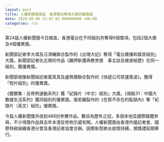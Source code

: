 ```yaml
---
layout: post
title: 人權新聞獎揭盅　香港電台奪兩大獎四優異獎
date: 2020-05-06 15:07:02.000000000 +08:00
categories: rss
---
```


第24屆人權新聞獎今日揭盅，香港電台在不同組別共奪得6個獎項，包括2個大奬及4個優異獎。

新聞部記者李大煒及汪溟曦聯合製作的《出理大記》奪得「電台廣播和錄音組別」大獎。新聞部記者仇志榮的作品《羈押新彊再教育營　事主談及被虐經歷》在同一組別，獲優異獎。

新聞部視像新聞組記者葉真真及盧珮珊聯合製作的《快遞公司禁運風波》，獲得「短片組別」的優異獎。

《鏗鏘集：反修例運動系列》獲「紀錄片（中文）組別」大獎。《視點31：中國大數據生活系列》獲同組別的優異獎。唐若韞製作的《在那不存在的監獄內》奪「紀錄片（英文）組別」優異獎。

今屆人權新聞獎共收到488份參賽作品，數目為歷年之冠，多個本地及國際媒體參與，不少得獎作品與去年本港反修例示威有關。人權新聞獎由香港外國記者會、國際特赦組織香港分會及香港記者協會合辦。因應新型肺炎疫情持續，頒獎禮延期舉行。
